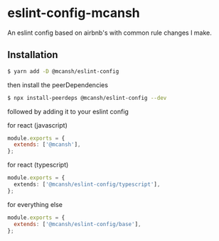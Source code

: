 # eslint-config-mcansh

An eslint config based on airbnb's with common rule changes I make.

## Installation

```bash
$ yarn add -D @mcansh/eslint-config
```

then install the peerDependencies

```bash
$ npx install-peerdeps @mcansh/eslint-config --dev
```

followed by adding it to your eslint config

for react (javascript)

```javascript
module.exports = {
  extends: ['@mcansh'],
};
```

for react (typescript)

```typescript
module.exports = {
  extends: ['@mcansh/eslint-config/typescript'],
};
```

for everything else

```javascript
module.exports = {
  extends: ['@mcansh/eslint-config/base'],
};
```
